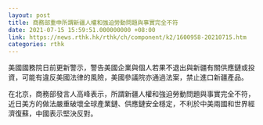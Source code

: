 ```yaml
---
layout: post
title: 商務部重申所謂新疆人權和強迫勞動問題與事實完全不符
date: 2021-07-15 15:59:51.000000000 +08:00
link: https://news.rthk.hk/rthk/ch/component/k2/1600958-20210715.htm
categories: rthk
---
```


美國國務院日前更新警示，警告美國企業與個人若果不退出與新疆有關供應鏈或投資，可能有違反美國法律的風險，美國參議院亦通過法案，禁止進口新疆產品。

在北京，商務部發言人高峰表示，所謂新疆人權和強迫勞動問題與事實完全不符，近日美方的做法嚴重破壞全球產業鏈、供應鏈安全穩定，不利於中美兩國和世界經濟復蘇，中國表示堅決反對。
